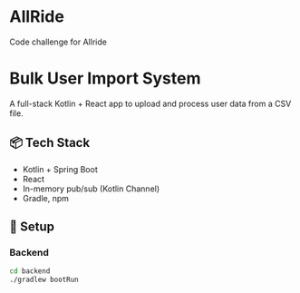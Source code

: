 # AllRide
Code challenge for Allride
# Bulk User Import System

A full-stack Kotlin + React app to upload and process user data from a CSV file.

## 📦 Tech Stack
- Kotlin + Spring Boot
- React
- In-memory pub/sub (Kotlin Channel)
- Gradle, npm

## 🚀 Setup

### Backend
```bash
cd backend
./gradlew bootRun
